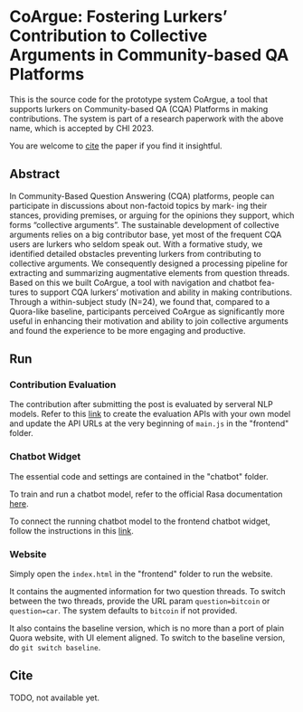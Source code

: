 # CoArgue: Fostering Lurkers’ Contribution to Collective Arguments in Community-based QA Platforms
This is the source code for the prototype system CoArgue, a tool that supports lurkers on Community-based QA (CQA) Platforms in making contributions. The system is part of a research paperwork with the above name, which is accepted by CHI 2023.

You are welcome to [cite](#cite) the paper if you find it insightful.

## Abstract
In Community-Based Question Answering (CQA) platforms, people
can participate in discussions about non-factoid topics by mark-
ing their stances, providing premises, or arguing for the opinions
they support, which forms “collective arguments”. The sustainable
development of collective arguments relies on a big contributor
base, yet most of the frequent CQA users are lurkers who seldom
speak out. With a formative study, we identified detailed obstacles
preventing lurkers from contributing to collective arguments. We
consequently designed a processing pipeline for extracting and
summarizing augmentative elements from question threads. Based
on this we built CoArgue, a tool with navigation and chatbot fea-
tures to support CQA lurkers’ motivation and ability in making
contributions. Through a within-subject study (N=24), we found
that, compared to a Quora-like baseline, participants perceived
CoArgue as significantly more useful in enhancing their motivation
and ability to join collective arguments and found the experience
to be more engaging and productive.

## Run

### Contribution Evaluation
The contribution after submitting the post is evaluated by serveral NLP models. Refer to this [link](https://github.com/pytorch/serve/blob/master/README.md) to create the evaluation APIs with your own model and update the API URLs at the very beginning of `main.js` in the "frontend" folder.

### Chatbot Widget
The essential code and settings are contained in the "chatbot" folder. 

To train and run a chatbot model, refer to the official Rasa documentation [here](https://rasa.com/docs/rasa/command-line-interface).

To connect the running chatbot model to the frontend chatbot widget, follow the instructions in this [link](https://rasa.com/docs/rasa/connectors/your-own-website/).

### Website
Simply open the `index.html` in the "frontend" folder to run the website.

It contains the augmented information for two question threads. To switch between the two threads, provide the URL param `question=bitcoin` or `question=car`. The system defaults to `bitcoin` if not provided.

It also contains the baseline version, which is no more than a port of plain Quora website, with UI element aligned. To switch to the baseline version, do `git switch baseline`.
## Cite
TODO, not available yet.
